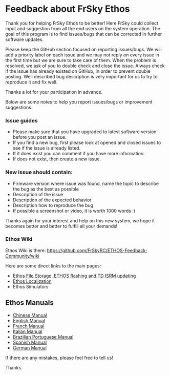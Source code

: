 # Feedback about FrSky Ethos

Thank you for helping FrSky Ethos to be better! Here FrSky could collect input and suggestion from all the end users on the system operation. The goal of this program is to find issues/bugs that can be corrected in further software updates.

Please keep the GitHub section focused on reporting issues/bugs. We will add a priority label on each issue and we may not reply on every issue in the first time but we are sure to take care of them. When the problem is resolved, we ask of you to double check and close the issue. Always check if the issue has already existed on GitHub, in order to prevent 
double posting. Well described bug description is very important for us to try to reproduce it and fix well. 

Thanks a lot for your participation in advance.

Below are some notes to help you report issues/bugs or improvement suggestions. 

### Issue guides
* Please make sure that you have upgraded to latest software version before you post an issue. 
* If you find a new bug, first please look at opened and closed issues to see if the issue is already listed.
* If it does exist you can comment if you have more information. 
* If does not exist, then create a new issue. 

### New issue should contain:
* Firmware version where issue was found, name the topic to describe the bug as the best as possible 
* Description of the issue 
* Description of the expected behavior
* Description how to reproduce the bug
* If possible a screenshot or video, it is worth 1000 words :) 

Thanks again for your interest and help on this new system, we hope it becomes better and better to fulfill all your demands!

### Ethos Wiki
Ethos Wiki is there: https://github.com/FrSkyRC/ETHOS-Feedback-Community/wiki

Here are some direct links to the main pages:
* [Ethos File Storage, ETHOS flashing and TD ISRM updating](https://github.com/FrSkyRC/ETHOS-Feedback-Community/wiki/ETHOS-File-Storage-and-Firmware-Flashing)
* [Ethos Localization](https://github.com/FrSkyRC/ETHOS-Feedback-Community/wiki/Ethos-1.5-firmware-localization)
* Ethos Simulators

## Ethos Manuals
* [Chinese Manual](https://github.com/FrSkyRC/ETHOS-Feedback-Community/raw/1.5/doc/%5BCN%5D%20X20%20and%20Ethos%20User%20Manual_1.0.10_rev16.pdf)
* [English Manual](https://github.com/FrSkyRC/ETHOS-Feedback-Community/raw/1.6/doc/%5BEN%5D%20Ethos%20User%20Manual%201.6.0.pdf)
* [French Manual](https://github.com/FrSkyRC/ETHOS-Feedback-Community/raw/1.5/doc/%5BFR%5D%20Ethos%20User%20Manual%201.5.10.pdf)
* [Italian Manual](https://github.com/FrSkyRC/ETHOS-Feedback-Community/raw/1.5/doc/%5BIT%5D%20%20Ethos%20User%20Manual%201.5.18.pdf)
* [Brazilian Portuguese Manual](https://github.com/FrSkyRC/ETHOS-Feedback-Community/raw/1.5/doc/%5BPB%5D%20Ethos%20User%20Manual%201.0.x.pdf)
* [Spanish Manual](https://github.com/FrSkyRC/ETHOS-Feedback-Community/raw/1.6/doc/%5BES%5D%20Ethos%20User%20Manual%201.6.0.pdf)
* [German Manual](https://github.com/FrSkyRC/ETHOS-Feedback-Community/raw/1.5/doc/%5BDE%5D%20Ethos%20User%20Manual%201.6.0pdf)

If there are any mistakes, please feel free to tell us!

Thanks.
